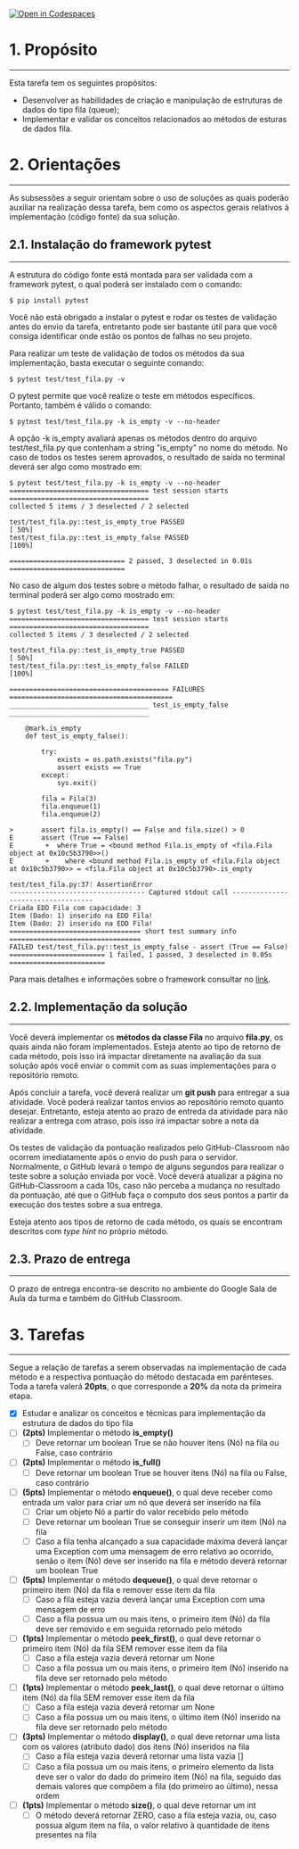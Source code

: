 
[![Open in Codespaces](https://classroom.github.com/assets/launch-codespace-7f7980b617ed060a017424585567c406b6ee15c891e84e1186181d67ecf80aa0.svg)](https://classroom.github.com/open-in-codespaces?assignment_repo_id=11164281)
# 1. Propósito
---
Esta tarefa tem os seguintes propósitos:
- Desenvolver as habilidades de criação e manipulação de estruturas de dados do tipo fila (queue);
- Implementar e validar os conceitos relacionados ao métodos de esturas de dados fila.

# 2. Orientações
---

As subsessões a seguir orientam sobre o uso de soluções as quais poderão auxiliar na realização dessa tarefa, bem como os aspectos gerais relativos à implementação (código fonte) da sua solução.

## 2.1. Instalação do framework pytest
---
A estrutura do código fonte está montada para ser validada com a framework pytest, o qual poderá ser instalado com o comando:

```console
$ pip install pytest
```

Você não está obrigado a instalar o pytest e rodar os testes de validação antes do envio da tarefa, entretanto pode ser bastante útil para que você consiga identificar onde estão os pontos de falhas no seu projeto.

Para realizar um teste de validação de todos os métodos da sua implementação, basta executar o seguinte comando:

```console
$ pytest test/test_fila.py -v
```

O pytest permite que você realize o teste em métodos específicos. Portanto, também é válido o comando:

```console
$ pytest test/test_fila.py -k is_empty -v --no-header
```
A opção -k is_empty avaliará apenas os métodos dentro do arquivo test/test_fila.py que contenham a string "is_empty" no nome do método. No caso de todos os testes serem aprovados, o resultado de saída no terminal deverá ser algo como mostrado em: 

```console
$ pytest test/test_fila.py -k is_empty -v --no-header
=================================== test session starts ===================================
collected 5 items / 3 deselected / 2 selected                                             

test/test_fila.py::test_is_empty_true PASSED                                        [ 50%]
test/test_fila.py::test_is_empty_false PASSED                                       [100%]

============================= 2 passed, 3 deselected in 0.01s =============================
```

No caso de algum dos testes sobre o método falhar, o resultado de saída no terminal poderá ser algo como mostrado em: 

```console
$ pytest test/test_fila.py -k is_empty -v --no-header
=================================== test session starts ===================================
collected 5 items / 3 deselected / 2 selected                                             

test/test_fila.py::test_is_empty_true PASSED                                        [ 50%]
test/test_fila.py::test_is_empty_false FAILED                                       [100%]

======================================== FAILURES =========================================
___________________________________ test_is_empty_false ___________________________________

    @mark.is_empty
    def test_is_empty_false():
    
        try:
            exists = os.path.exists("fila.py")
            assert exists == True
        except:
            sys.exit()
    
        fila = Fila(3)
        fila.enqueue(1)
        fila.enqueue(2)
    
>       assert fila.is_empty() == False and fila.size() > 0
E       assert (True == False)
E        +  where True = <bound method Fila.is_empty of <fila.Fila object at 0x10c5b3790>>()
E        +    where <bound method Fila.is_empty of <fila.Fila object at 0x10c5b3790>> = <fila.Fila object at 0x10c5b3790>.is_empty

test/test_fila.py:37: AssertionError
---------------------------------- Captured stdout call -----------------------------------
Criada EDD Fila com capacidade: 3
Item (Dado: 1) inserido na EDD Fila!
Item (Dado: 2) inserido na EDD Fila!
================================= short test summary info =================================
FAILED test/test_fila.py::test_is_empty_false - assert (True == False)
======================== 1 failed, 1 passed, 3 deselected in 0.05s ========================
```

Para mais detalhes e informações sobre o framework consultar no [link](https://docs.pytest.org/en/7.3.x/contents.html).

## 2.2. Implementação da solução
---

Você deverá implementar os **métodos da classe Fila** no arquivo **fila.py**, os quais ainda não foram implementados. Esteja atento ao tipo de retorno de cada método, pois isso irá impactar diretamente na avaliação da sua solução após você enviar o commit com as suas implementações para o repositório remoto.

Após concluir a tarefa, você deverá realizar um **git push** para entregar a sua atividade. Você poderá realizar tantos envios ao repositório remoto quanto desejar. Entretanto, esteja atento ao prazo de entreda da atividade para não realizar a entrega com atraso, pois isso irá impactar sobre a nota da atividade. 

Os testes de validação da pontuação realizados pelo GitHub-Classroom não ocorrem imediatamente após o envio do push para o servidor. Normalmente, o GitHub levará o tempo de alguns segundos para realizar o teste sobre a solução enviada por você. Você deverá atualizar a página no GitHub-Classroom a cada 10s, caso não perceba a mudança no resultado da pontuação, até que o GitHub faça o computo dos seus pontos a partir da execução dos testes sobre a sua entrega.

Esteja atento aos tipos de retorno de cada método, os quais se encontram descritos com _type hint_ no próprio método.

## 2.3. Prazo de entrega
---

O prazo de entrega encontra-se descrito no ambiente do Google Sala de Aula da turma e também do GitHub Classroom.


# 3. Tarefas
---

Segue a relação de tarefas a serem observadas na implementação de cada método e a respectiva pontuação do método destacada em parênteses. Toda a tarefa valerá **20pts**, o que corresponde a **20%** da nota da primeira etapa.

- [x] Estudar e analizar os conceitos e técnicas para implementação da estrutura de dados do tipo fila
- [ ] **(2pts)** Implementar o método **is_empty()**
  - [ ] Deve retornar um boolean True se não houver itens (Nó) na fila ou False, caso contrário
- [ ] **(2pts)** Implementar o método **is_full()**
  - [ ] Deve retornar um boolean True se houver itens (Nó) na fila ou False, caso contrário
- [ ] **(5pts)** Implementar o método **enqueue()**, o qual deve receber como entrada um valor para criar um nó que deverá ser inserido na fila
  - [ ] Criar um objeto Nó a partir do valor recebido pelo método
  - [ ] Deve retornar um boolean True se conseguir inserir um item (Nó) na fila
  - [ ] Caso a fila tenha alcançado a sua capacidade máxima deverá lançar uma Exception com uma mensagem de erro relativo ao ocorrido, senão o item (Nó) deve ser inserido na fila e método deverá retornar um boolean True
- [ ] **(5pts)** Implementar o método **dequeue()**, o qual deve retornar o primeiro item (Nó) da fila e remover esse item da fila
  - [ ] Caso a fila esteja vazia deverá lançar uma Exception com uma mensagem de erro
  - [ ] Caso a fila possua um ou mais itens, o primeiro item (Nó) da fila deve ser removido e em seguida retornado pelo método
- [ ] **(1pts)** Implementar o método **peek_first()**, o qual deve retornar o primeiro item (Nó) da fila SEM remover esse item da fila
  - [ ] Caso a fila esteja vazia deverá retornar um None
  - [ ] Caso a fila possua um ou mais itens, o primeiro item (Nó) inserido na fila deve ser retornado pelo método
- [ ] **(1pts)** Implementar o método **peek_last()**, o qual deve retornar o último item (Nó) da fila SEM remover esse item da fila
  - [ ] Caso a fila esteja vazia deverá retornar um None
  - [ ] Caso a fila possua um ou mais itens, o último item (Nó) inserido na fila deve ser retornado pelo método

- [ ] **(3pts)** Implementar o método **display()**, o qual deve retornar uma lista com os valores (atributo dado) dos itens (Nó) inseridos na fila
  - [ ] Caso a fila esteja vazia deverá retornar uma lista vazia []
  - [ ] Caso a fila possua um ou mais itens, o primeiro elemento da lista deve ser o valor do dado do primeiro item (Nó) na fila, seguido das demais valores que compõem a fila (do primeiro ao último), nessa ordem
- [ ] **(1pts)** Implementar o método **size()**, o qual deve retornar um int
  - [ ] O método deverá retornar ZERO, caso a fila esteja vazia, ou, caso possua algum item na fila, o valor relativo à quantidade de itens presentes na fila